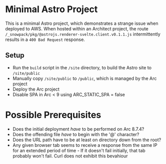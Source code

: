 # Minimal Astro Project 
This is a minimal Astro project, which demonstrates a strange issue when deployed to AWS. When hosted within an Architect project, the route `/_snowpack/pkg/@astrojs.renderer-svelte.client.v0.1.1.js` intermittently results in a `400 Bad Request` response.

## Setup
- Run the `build` script in the `/site` directory, to build the Astro site to `/site/public`
- Manually copy `/site/public` to `/public`, which is managed by the Arc project
- Deploy the Arc project
- Disable SPA in Arc < 9 using ARC_STATIC_SPA = false


# Possible Prerequisites
- Does the initial deployment _have_ to be performed on Arc 8.7.4?
- Does the offending file _have_ to begin with the '@' character?
- Does the URL path have to be at least on directory down from the root?
- Any given browser tab seems to receive a response from the same IP for an extended period of time - If it doesn't fail initially, that tab probably won't fail. Curl does not exhibit this bevahiour

